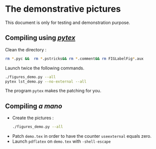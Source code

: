 # The demonstrative pictures

This document is only for testing and demonstration purpose. 

## Compiling using [*pytex*](https://github.com/LaurentClaessens/pytex)


Clean the directory :
```bash
rm *.pyc &&  rm *.pstricks&& rm *.comment&& rm FIGLabelFig*.aux
```

Launch twice the following commands.
```bash
./figures_demo.py --all
pytex lst_demo.py --no-external --all
```
The program `pytex` makes the patching for you.

## Compiling *a mano*

* Create the pictures :
    ```bash
    ./figures_demo.py --all
    ```
* Patch `demo.tex` in order to have the counter `useexternal` equals zero.
* Launch `pdflatex` on `demo.tex` with `-shell-escape`

